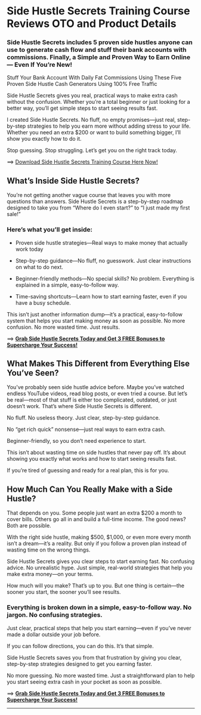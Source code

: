 # Side Hustle Secrets Training Course Reviews OTO and Product Details

### Side Hustle Secrets includes 5 proven side hustles anyone can use to generate cash flow and stuff their bank accounts with commissions. Finally, a Simple and Proven Way to Earn Online — Even If You’re New! 
Stuff Your Bank Account With Daily Fat Commissions Using These Five Proven Side Hustle Cash Generators Using 100% Free Traffic

Side Hustle Secrets gives you real, practical ways to make extra cash without the confusion. Whether you’re a total beginner or just looking for a better way, you’ll get simple steps to start seeing results fast.

I created Side Hustle Secrets. No fluff, no empty promises—just real, step-by-step strategies to help you earn more without adding stress to your life. Whether you need an extra $200 or want to build something bigger, I’ll show you exactly how to do it.

Stop guessing. Stop struggling. Let’s get you on the right track today.

==> [Download Side Hustle Secrets Training Course Here Now!](https://warriorplus.com/o2/a/nr0xlb4/0)


## What’s Inside Side Hustle Secrets?
You’re not getting another vague course that leaves you with more questions than answers. Side Hustle Secrets is a step-by-step roadmap designed to take you from “Where do I even start?” to “I just made my first sale!”

### Here’s what you’ll get inside:

- Proven side hustle strategies—Real ways to make money that actually work today

- Step-by-step guidance—No fluff, no guesswork. Just clear instructions on what to do next.

- Beginner-friendly methods—No special skills? No problem. Everything is explained in a simple, easy-to-follow way.

- Time-saving shortcuts—Learn how to start earning faster, even if you have a busy schedule.

This isn’t just another information dump—it’s a practical, easy-to-follow system that helps you start making money as soon as possible. No more confusion. No more wasted time. Just results.

==> [**Grab Side Hustle Secrets Today and Get 3 FREE Bonuses to Supercharge Your Success!**](https://warriorplus.com/o2/a/nr0xlb4/0)


 
## What Makes This Different from Everything Else You’ve Seen?
You’ve probably seen side hustle advice before. Maybe you’ve watched endless YouTube videos, read blog posts, or even tried a course.
But let’s be real—most of that stuff is either too complicated, outdated, or just doesn’t work.
That’s where Side Hustle Secrets is different.

No fluff. No useless theory. Just clear, step-by-step guidance.

No “get rich quick” nonsense—just real ways to earn extra cash. 

Beginner-friendly, so you don’t need experience to start.

This isn’t about wasting time on side hustles that never pay off. It’s about showing you exactly what works and how to start seeing results fast.

If you’re tired of guessing and ready for a real plan, this is for you.

## How Much Can You Really Make with a Side Hustle?
That depends on you. Some people just want an extra $200 a month to cover bills. Others go all in and build a full-time income. The good news? Both are possible.

With the right side hustle, making $500, $1,000, or even more every month isn’t a dream—it’s a reality. But only if you follow a proven plan instead of wasting time on the wrong things.

Side Hustle Secrets gives you clear steps to start earning fast. No confusing advice. No unrealistic hype. Just simple, real-world strategies that help you make extra money—on your terms.

How much will you make? That’s up to you. But one thing is certain—the sooner you start, the sooner you’ll see results.



### Everything is broken down in a simple, easy-to-follow way. No jargon. No confusing strategies. 

Just clear, practical steps that help you start earning—even if you’ve never made a dollar outside your job before.

If you can follow directions, you can do this. It’s that simple.

Side Hustle Secrets saves you from that frustration by giving you clear, step-by-step strategies designed to get you earning faster.

No more guessing. No more wasted time. Just a straightforward plan to help you start seeing extra cash in your pocket as soon as possible.


==> [**Grab Side Hustle Secrets Today and Get 3 FREE Bonuses to Supercharge Your Success!**](https://warriorplus.com/o2/a/nr0xlb4/0)


---
